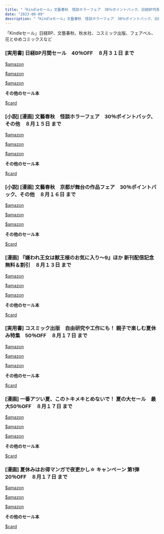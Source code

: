 ```yaml
---
title: "「Kindleセール」文藝春秋　怪談ホラーフェア　30％ポイントバック、日経BP月間セール　40％OFF、コスミック出版　自由研究や工作にも！ 親子で楽しむ夏休み特集　50％OFF"
date: "2023-08-09"
description: "「Kindleセール」文藝春秋　怪談ホラーフェア　30％ポイントバック、日経BP月間セール　40％OFF、コスミック出版　自由研究や工作にも！ 親子で楽しむ夏休み特集　50％OFF"
---
```

「Kindleセール」日経BP、文藝春秋、秋水社、コスミック出版、フェアベル、花とゆめコミックスなど



### [実用書] 日経BP月間セール　40％OFF　８月３１日 まで

[$amazon](https://www.amazon.co.jp/dp/:B09HXDSTSQ)



[$amazon](https://www.amazon.co.jp/dp/:B00W535LOU)



[$amazon](https://www.amazon.co.jp/dp/:B073TSJ8KL)


**その他のセール本**

[$card](https://kyukyunyorituryo.github.io/kindle_sale/html/20230831s34195.html)


### [小説] [漫画] 文藝春秋　怪談ホラーフェア　30％ポイントバック、その他　８月１５日 まで

[$amazon](https://www.amazon.co.jp/dp/:B0CCVBT92D)



[$amazon](https://www.amazon.co.jp/dp/:B0829NPTCN)



[$amazon](https://www.amazon.co.jp/dp/:B00KGVTYDM)


**その他のセール本**

[$card](https://kyukyunyorituryo.github.io/kindle_sale/html/20230815s34258.html)


### [小説] [漫画] 文藝春秋　京都が舞台の作品フェア　30％ポイントバック、その他　８月１６日 まで

[$amazon](https://www.amazon.co.jp/dp/:B0CC4QLFKF)



[$amazon](https://www.amazon.co.jp/dp/:B0BX69X62M)



[$amazon](https://www.amazon.co.jp/dp/:B0BZVGL8PK)


**その他のセール本**

[$card](https://kyukyunyorituryo.github.io/kindle_sale/html/20230816s34267.html)


### [漫画] 『嫌われ王女は獣王様のお気に入り～9』ほか 新刊配信記念　無料＆割引　８月１３日 まで
[$amazon](https://www.amazon.co.jp/dp/:B0BWJ8BRBY)


[$amazon](https://www.amazon.co.jp/dp/:B0C6LDVL58)


[$amazon](https://www.amazon.co.jp/dp/:B0BYNK5GH9)


**その他のセール本**

[$card](https://kyukyunyorituryo.github.io/kindle_sale/html/20230813s34190.html)


### [実用書] コスミック出版　自由研究や工作にも！ 親子で楽しむ夏休み特集　50％OFF　８月１７日 まで
[$amazon](https://www.amazon.co.jp/dp/:B0789H4RW8)


[$amazon](https://www.amazon.co.jp/dp/:B097C2L4F7)


[$amazon](https://www.amazon.co.jp/dp/:B091XWJXDC)


**その他のセール本**

[$card](https://kyukyunyorituryo.github.io/kindle_sale/html/20230817s34340.html)


### [漫画] 一番アツい夏、このトキメキとめないで！ 夏の大セール　最大50％OFF　８月１７日 まで
[$amazon](https://www.amazon.co.jp/dp/:B00UHGDRSY)


[$amazon](https://www.amazon.co.jp/dp/:B00IHRNISE)


[$amazon](https://www.amazon.co.jp/dp/:B00IHRNJHY)


**その他のセール本**

[$card](https://kyukyunyorituryo.github.io/kindle_sale/html/20230817s34305.html)


### [漫画] 夏休みはお得マンガで夜更かし☆ キャンペーン 第1弾　20％OFF　８月１７日 まで
[$amazon](https://www.amazon.co.jp/dp/:B0BCWBWTWF)


[$amazon](https://www.amazon.co.jp/dp/:B0B5QB9S12)


[$amazon](https://www.amazon.co.jp/dp/:B0B3X765SH)


**その他のセール本**

[$card](https://kyukyunyorituryo.github.io/kindle_sale/html/20230817s34361.html)


